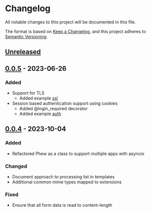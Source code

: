 <!--
SPDX-FileCopyrightText: 2024 Charles Crighton <code@crighton.net.nz>

SPDX-License-Identifier: MIT
-->

# Changelog

All notable changes to this project will be documented in this file.

The format is based on [Keep a Changelog](https://keepachangelog.com/en/1.0.0/),
and this project adheres to [Semantic Versioning](https://semver.org/spec/v2.0.0.html).

<!--
## [x.y.z] - yyyy-mm-dd
### Added
### Changed
### Removed
### Fixed
-->

## [Unreleased]

## [0.0.5] - 2023-06-26

### Added
- Support for TLS
  - Added example [ssl](/example/ssl)
- Session based authentication support using cookies
  - Added @login_required decorator
  - Added example [auth](/examples/auth)


## [0.0.4] - 2023-10-04

### Added
- Refactored Phew as a class to support multiple apps with asyncio

### Changed
- Document approach to processing list in templates
- Additional common mime types mapped to extensions

### Fixed
- Ensure that all form data is read to content-length

<!-- Links -->
[Unreleased]: https://github.com/ccrighton/phew/compare/v0.0.5...HEAD

[0.0.5]: https://github.com/ccrighton/phew/releases/tag/v0.0.5
[0.0.4]: https://github.com/ccrighton/phew/releases/tag/v0.0.4
